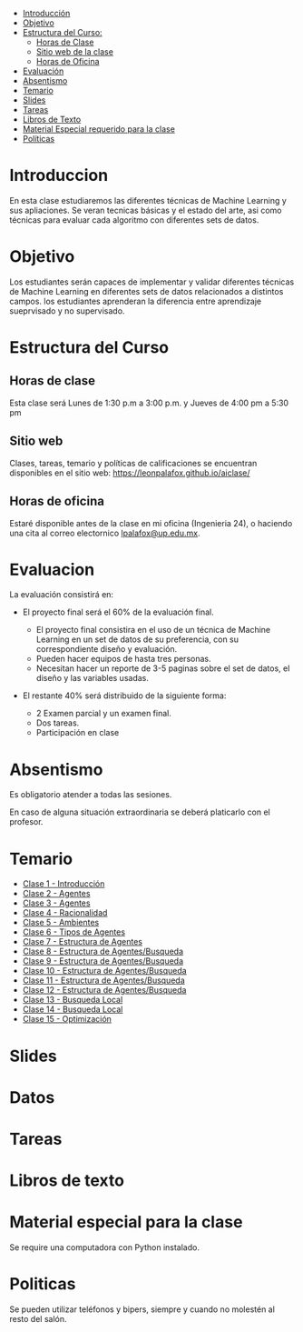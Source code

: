 

- [Introducción](#introduccion)
- [Objetivo](#objetivo)
- [Estructura del Curso:](#estrctura-del-curso)
  - [Horas de Clase](#horas-de-clase)
  - [Sitio web de la clase](#sitio-web)
  - [Horas de Oficina](#horas-de-oficina)
- [Evaluación](#evaluacion)
- [Absentismo](#absentismo)
- [Temario](#temario)
- [Slides](#slides)
- [Tareas](#tareas)
- [Libros de Texto](#libros-de-texto)
- [Material Especial requerido para la clase](#material-especial-para-clase)
- [Políticas](#politicas)


# Introduccion

En esta clase estudiaremos las diferentes técnicas de Machine Learning y sus apliaciones. Se veran tecnicas básicas y el estado del arte, asi como técnicas para evaluar cada algoritmo con diferentes sets de datos.

# Objetivo

Los estudiantes serán capaces de implementar y validar diferentes técnicas de Machine Learning en diferentes sets de datos relacionados a distintos campos. los estudiantes aprenderan la diferencia entre aprendizaje sueprvisado y no supervisado.

# Estructura del Curso

## Horas de clase

Esta clase será Lunes de 1:30 p.m a 3:00 p.m. y Jueves de 4:00 pm a 5:30 pm

## Sitio web

Clases, tareas, temario y políticas de calificaciones se encuentran disponibles en el sitio web: https://leonpalafox.github.io/aiclase/

## Horas de oficina

Estaré disponible antes de la clase en mi oficina (Ingenieria 24), o haciendo una cita al correo electornico lpalafox@up.edu.mx.

# Evaluacion

La evaluación consistirá en:

- El proyecto final será el 60% de la evaluación final.
    - El proyecto final consistira en el uso de un técnica de Machine Learning en un set de datos de su preferencia, con su correspondiente diseño y evaluación.
  - Pueden hacer equipos de hasta tres personas.
  - Necesitan hacer un reporte de 3-5 paginas sobre el set de datos, el diseño y las variables usadas.

- El restante 40% será distribuido de la siguiente forma:
  - 2 Examen parcial y un examen final. 
  - Dos tareas.
  - Participación en clase


# Absentismo
Es obligatorio atender a todas las sesiones.

En caso de alguna situación extraordinaria se deberá platicarlo con el profesor.

# Temario

- [Clase 1 - Introducción](https://github.com/leonpalafox/aiclase/blob/master/Slides/UPAI2019.pptx)
- [Clase 2 - Agentes](https://github.com/leonpalafox/aiclase/blob/master/Slides/UPAI2019_02.pptx)
- [Clase 3 - Agentes](https://github.com/leonpalafox/aiclase/blob/master/Slides/UPAI2019_03.pptx)
- [Clase 4 - Racionalidad](https://github.com/leonpalafox/aiclase/blob/master/Slides/UPAI2019_04.pptx)
- [Clase 5 - Ambientes](https://github.com/leonpalafox/aiclase/blob/master/Slides/UPAI2019_05.pptx)
- [Clase 6 - Tipos de Agentes](https://github.com/leonpalafox/aiclase/blob/master/Slides/UPAI2019_06.pptx)
- [Clase 7 - Estructura de Agentes](https://github.com/leonpalafox/aiclase/blob/master/Slides/UPAI2019_07.pptx)
- [Clase 8 - Estructura de Agentes/Busqueda](https://github.com/leonpalafox/aiclase/blob/master/Slides/UPAI2019_08.pptx)
- [Clase 9 - Estructura de Agentes/Busqueda](https://github.com/leonpalafox/aiclase/blob/master/Slides/UPAI2019_09.pptx)
- [Clase 10 - Estructura de Agentes/Busqueda](https://github.com/leonpalafox/aiclase/blob/master/Slides/UPAI2019_10.pptx)
- [Clase 11 - Estructura de Agentes/Busqueda](https://github.com/leonpalafox/aiclase/blob/master/Slides/UPAI2019_11.pptx)
- [Clase 12 - Estructura de Agentes/Busqueda](https://github.com/leonpalafox/aiclase/blob/master/Slides/UPAI2019_12.pptx)
- [Clase 13 - Busqueda Local](https://github.com/leonpalafox/aiclase/blob/master/Slides/UPAI2019_13.pptx)
- [Clase 14 - Busqueda Local](https://github.com/leonpalafox/aiclase/blob/master/Slides/UPAI2019_14.pptx)
- [Clase 15 - Optimización](https://github.com/leonpalafox/aiclase/blob/master/Slides/UPAI2019_15.pptx)




# Slides




# Datos




# Tareas


# Libros de texto



# Material especial para la clase

Se require una computadora con Python instalado.

# Politicas

Se pueden utilizar teléfonos y bipers, siempre y cuando no molestén al resto del salón.




